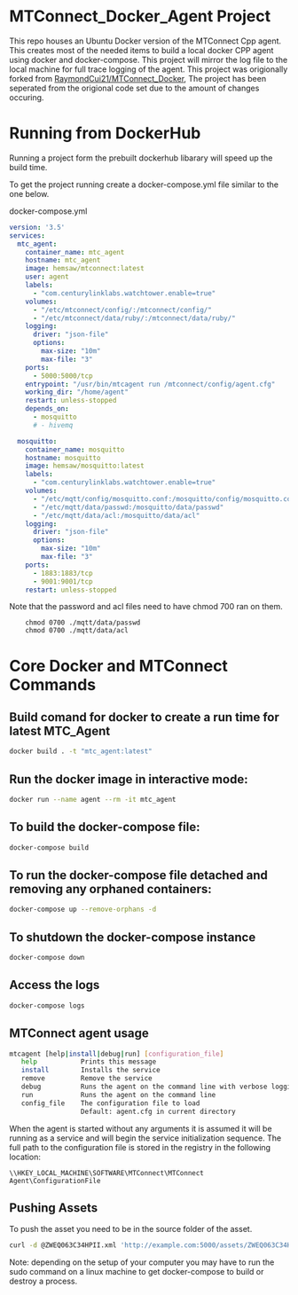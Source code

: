 # MTConnect_Docker_Agent Project

This repo houses an Ubuntu Docker version of the MTConnect Cpp agent. This creates most of the needed items to build a local docker CPP agent using docker and docker-compose.
This project will mirror the log file to the local machine for full trace logging of the agent. This project was origionally forked from [RaymondCui21/MTConnect_Docker](https://github.com/RaymondCui21/MTConnect_Docker), The project has been seperated from the origional code set due to the amount of changes occuring. 

# Running from DockerHub

Running a project form the prebuilt dockerhub libarary will speed up the build time.

To get the project running create a docker-compose.yml file similar to the one below.

docker-compose.yml
```yml
version: '3.5'
services:
  mtc_agent:
    container_name: mtc_agent
    hostname: mtc_agent
    image: hemsaw/mtconnect:latest
    user: agent
    labels:
      - "com.centurylinklabs.watchtower.enable=true"
    volumes:
      - "/etc/mtconnect/config/:/mtconnect/config/"
      - "/etc/mtconnect/data/ruby/:/mtconnect/data/ruby/"
    logging:
      driver: "json-file"
      options:
        max-size: "10m"
        max-file: "3"
    ports: 
      - 5000:5000/tcp
    entrypoint: "/usr/bin/mtcagent run /mtconnect/config/agent.cfg"
    working_dir: "/home/agent"
    restart: unless-stopped
    depends_on:
      - mosquitto
      # - hivemq

  mosquitto:
    container_name: mosquitto
    hostname: mosquitto
    image: hemsaw/mosquitto:latest
    labels:
      - "com.centurylinklabs.watchtower.enable=true"
    volumes:
      - "/etc/mqtt/config/mosquitto.conf:/mosquitto/config/mosquitto.conf"
      - "/etc/mqtt/data/passwd:/mosquitto/data/passwd"
      - "/etc/mqtt/data/acl:/mosquitto/data/acl"
    logging:
      driver: "json-file"
      options:
        max-size: "10m"
        max-file: "3"
    ports:
      - 1883:1883/tcp
      - 9001:9001/tcp
    restart: unless-stopped

```

Note that the password and acl files need to have chmod 700 ran on them.
```
    chmod 0700 ./mqtt/data/passwd
    chmod 0700 ./mqtt/data/acl
```

# Core Docker and MTConnect Commands

## Build comand for docker to create a run time for latest MTC_Agent
```bash
docker build . -t "mtc_agent:latest"
```

## Run the docker image in interactive mode:
```bash
docker run --name agent --rm -it mtc_agent
```

## To build the docker-compose file:
``` bash
docker-compose build
````

## To run the docker-compose file detached and removing any orphaned containers:
``` bash
docker-compose up --remove-orphans -d
```

## To shutdown the docker-compose instance
``` bash
docker-compose down
```

## Access the logs
```bash
docker-compose logs
```

## MTConnect agent usage
```bash
mtcagent [help|install|debug|run] [configuration_file]
   help           Prints this message
   install        Installs the service
   remove         Remove the service
   debug          Runs the agent on the command line with verbose logging
   run            Runs the agent on the command line
   config_file    The configuration file to load
                  Default: agent.cfg in current directory
````

When the agent is started without any arguments it is assumed it will be running as a service and will begin the service initialization sequence. The full path to the configuration file is stored in the registry in the following location:

```\\HKEY_LOCAL_MACHINE\SOFTWARE\MTConnect\MTConnect Agent\ConfigurationFile```

## Pushing Assets
To push the asset you need to be in the source folder of the asset.
```bash
curl -d @ZWEQ063C34HPII.xml 'http://example.com:5000/assets/ZWEQ063C34HPII.1?device=HEMsaw&type=CuttingTool'
```

Note: depending on the setup of your computer you may have to run the sudo command on a linux machine to get docker-compose to build or destroy a process. 